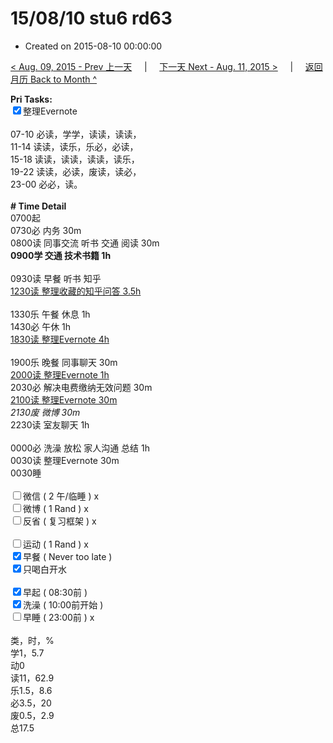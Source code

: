 # 15/08/10 stu6 rd63

- Created on 2015-08-10 00:00:00

[< Aug. 09, 2015 - Prev 上一天](/_archived/lifelogs/2015/08/d09.md) &nbsp; &nbsp; | &nbsp; &nbsp; [下一天 Next - Aug. 11, 2015 >](/_archived/lifelogs/2015/08/d11.md) &nbsp; &nbsp; |  &nbsp; &nbsp; [返回月历 Back to Month ^](/_archived/lifelogs/2015/08/index.md)
<br/><div><strong>Pri Tasks:</strong></div><div><input checked="true" type="checkbox"/>整理Evernote<br/></div><div><br/></div><div>07-10 必读，学学，读读，读读，</div><div>11-14 读读，读乐，乐必，必读，</div><div>15-18 读读，读读，读读，读乐，</div><div>19-22 读读，必读，废读，读必，</div><div>23-00 必必，读。</div><div><br/></div><div><b># Time Detail</b></div><div>0700起</div><div>0730必 内务 30m</div><div>0800读 同事交流 听书 交通 阅读 30m</div><div><b>0900学 交通 技术书籍 1h</b></div><div><b><br/></b></div><div>0930读 早餐 听书 知乎</div><div><u>1230读 整理收藏的知乎问答 3.5h</u></div><div><br clear="none"/></div><div>1330乐 午餐 休息 1h</div><div>1430必 午休 1h</div><div><u>1830读 整理Evernote 4h</u></div><div><br/></div><div>1900乐 晚餐 同事聊天 30m</div><div><u>2000读 整理Evernote 1h</u></div><div>2030必 解决电费缴纳无效问题 30m</div><div><u>2100读 整理Evernote 30m</u></div><div><i>2130废 微博 30m</i></div><div>2230读 室友聊天 1h</div><div><br/></div><div>0000必 洗澡 放松 家人沟通 总结 1h</div><div>0030读 整理Evernote 30m</div><div>0030睡</div><div><br/></div><div><input type="checkbox"/>微信 ( 2 午/临睡 ) x</div><div><input type="checkbox"/>微博 ( 1 Rand ) x</div><div><input type="checkbox"/>反省 ( 复习框架 ) x</div><div><br/></div><div><input type="checkbox"/>运动 ( 1 Rand ) x</div><div><input checked="true" type="checkbox"/>早餐 ( Never too late ) </div><div><input checked="true" type="checkbox"/>只喝白开水</div><div><br/></div><div><input checked="true" type="checkbox"/>早起 ( 08:30前 ) </div><div><input checked="true" type="checkbox"/>洗澡 ( 10:00前开始 ) <br/></div><div><input type="checkbox"/>早睡 ( 23:00前 ) x</div><div><br clear="none"/></div><div>类，时，%<br clear="none"/>学1，5.7<br clear="none"/>动0<br clear="none"/>读11，62.9<br clear="none"/>乐1.5，8.6<br clear="none"/>必3.5，20<br clear="none"/>废0.5，2.9<br clear="none"/>总17.5</div>
